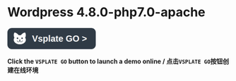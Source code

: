 # Wordpress 4.8.0-php7.0-apache

<a href="https://www.vsplate.com/?docker-compose=https://github.com/vsplate/dcenvs/wordpress/4.8.0-php7.0-apache"><img alt="VSPLATE GO" src="https://raw.githubusercontent.com/vsplate/images/master/vsgo_btn.png" width="200px"></a>

**Click the `VSPLATE GO` button to launch a demo online / 点击`VSPLATE GO`按钮创建在线环境**